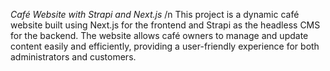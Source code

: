 *Café Website with Strapi and Next.js*
/n This project is a dynamic café website built using Next.js for the frontend and Strapi as the headless CMS for the backend. The website allows café owners to manage and update content easily and efficiently, providing a user-friendly experience for both administrators and customers.
